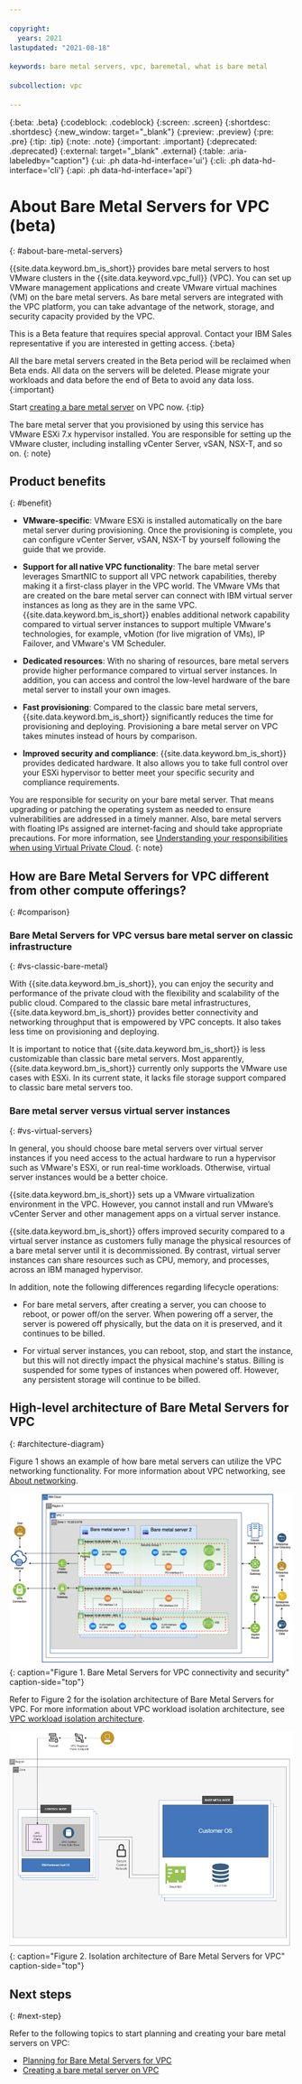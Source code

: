 ```yaml
---

copyright:
  years: 2021
lastupdated: "2021-08-18"

keywords: bare metal servers, vpc, baremetal, what is bare metal

subcollection: vpc

---
```


{:beta: .beta}
{:codeblock: .codeblock}
{:screen: .screen}
{:shortdesc: .shortdesc}
{:new_window: target="_blank"}
{:preview: .preview}
{:pre: .pre}
{:tip: .tip}
{:note: .note}
{:important: .important}
{:deprecated: .deprecated}
{:external: target="_blank" .external}
{:table: .aria-labeledby="caption"}
{:ui: .ph data-hd-interface='ui'}
{:cli: .ph data-hd-interface='cli'}
{:api: .ph data-hd-interface='api'}

# About Bare Metal Servers for VPC (beta)
{: #about-bare-metal-servers}

{{site.data.keyword.bm_is_short}} provides bare metal servers to host VMware clusters in the {{site.data.keyword.vpc_full}} (VPC). You can set up VMware management applications and create VMware virtual machines (VM) on the bare metal servers. As bare metal servers are integrated with the VPC platform, you can take advantage of the network, storage, and security capacity provided by the VPC.

This is a Beta feature that requires special approval. Contact your IBM Sales representative if you are interested in getting access.
{:beta}

All the bare metal servers created in the Beta period will be reclaimed when Beta ends. All data on the servers will be deleted. Please migrate your workloads and data before the end of Beta to avoid any data loss.
{:important}

Start [creating a bare metal server](/vpc-ext/provision/bm) on VPC now.
{:tip}

The bare metal server that you provisioned by using this service has VMware ESXi 7.x hypervisor installed. You are responsible for setting up the VMware cluster, including installing vCenter Server, vSAN, NSX-T, and so on.
{: note}

## Product benefits
{: #benefit}

* **VMware-specific**: VMware ESXi is installed automatically on the bare metal server during provisioning. Once the provisioning is complete, you can configure vCenter Server, vSAN, NSX-T by yourself following the guide that we provide. 

* **Support for all native VPC functionality**: The bare metal server leverages SmartNIC to support all VPC network capabilities, thereby making it a first-class player in the VPC world. The VMware VMs that are created on the bare metal server can connect with IBM virtual server instances as long as they are in the same VPC. {{site.data.keyword.bm_is_short}} enables additional network capability compared to virtual server instances to support multiple VMware's technologies, for example, vMotion (for live migration of VMs), IP Failover, and VMware's VM Scheduler.

* **Dedicated resources**: With no sharing of resources, bare metal servers provide higher performance compared to virtual server instances. In addition, you can access and control the low-level hardware of the bare metal server to install your own images. 

* **Fast provisioning**: Compared to the classic bare metal servers, {{site.data.keyword.bm_is_short}} significantly reduces the time for provisioning and deploying. Provisioning a bare metal server on VPC takes minutes instead of hours by comparison.

* **Improved security and compliance**: {{site.data.keyword.bm_is_short}} provides dedicated hardware. It also allows you to take full control over your ESXi hypervisor to better meet your specific security and compliance requirements.

You are responsible for security on your bare metal server. That means upgrading or patching the operating system as needed to ensure vulnerabilities are addressed in a timely manner. Also, bare metal servers with floating IPs assigned are internet-facing and should take appropriate precautions. For more information, see [Understanding your responsibilities when using Virtual Private Cloud](/docs/vpc?topic=vpc-responsibilities-vpc#security-compliance).
{: note}

## How are Bare Metal Servers for VPC different from other compute offerings?
{: #comparison}

### Bare Metal Servers for VPC versus bare metal server on classic infrastructure
{: #vs-classic-bare-metal}

With {{site.data.keyword.bm_is_short}}, you can enjoy the security and performance of the private cloud with the flexibility and scalability of the public cloud. Compared to the classic bare metal infrastructures, {{site.data.keyword.bm_is_short}} provides better connectivity and networking throughput that is empowered by VPC concepts. It also takes less time on provisioning and deploying. 

It is important to notice that {{site.data.keyword.bm_is_short}} is less customizable than classic bare metal servers. Most apparently, {{site.data.keyword.bm_is_short}} currently only supports the VMware use cases with ESXi. In its current state, it lacks file storage support compared to classic bare metal servers too.

### Bare metal server versus virtual server instances
{: #vs-virtual-servers}

In general, you should choose bare metal servers over virtual server instances if you need access to the actual hardware to run a hypervisor such as VMware's ESXi, or run real-time workloads. Otherwise, virtual server instances would be a better choice.

{{site.data.keyword.bm_is_short}} sets up a VMware virtualization environment in the VPC. However, you cannot install and run VMware’s vCenter Server and other management apps on a virtual server instance. 

{{site.data.keyword.bm_is_short}} offers improved security compared to a virtual server instance as customers fully manage the physical resources of a bare metal server until it is decommissioned. By contrast, virtual server instances can share resources such as CPU, memory, and processes, across an IBM managed hypervisor.

In addition, note the following differences regarding lifecycle operations: 

* For bare metal servers, after creating a server, you can choose to reboot, or power off/on the server. When powering off a server, the server is powered off physically, but the data on it is preserved, and it continues to be billed.

* For virtual server instances, you can reboot, stop, and start the instance, but this will not directly impact the physical machine's status. Billing is suspended for some types of instances when powered off. However, any persistent storage will continue to be billed.

<!-- To compare all virtual compute options, see [Compare Virtual Compute options](link)-->

## High-level architecture of Bare Metal Servers for VPC
{: #architecture-diagram}

Figure 1 shows an example of how bare metal servers can utilize the VPC networking functionality. For more information about VPC networking, see [About networking](/docs/vpc?topic=vpc-about-networking-for-vpc).

  ![Figure showing connectivity and security of Bare Metal Servers for VPC](images/bare_metal_server_network_diagram.png "Figure showing connectivity and security of Bare Metal Servers for VPC"){: caption="Figure 1. Bare Metal Servers for VPC connectivity and security" caption-side="top"}

Refer to Figure 2 for the isolation architecture of Bare Metal Servers for VPC. For more information about VPC workload isolation architecture, see [VPC workload isolation architecture](/docs/vpc?topic=vpc-vpc-isolation#vpc_architecture).

  ![Figure showing isolation architecture of Bare Metal Servers for VPC](images/bare_metal_server_archi_diagram.png "Figure showing isolation architecture of Bare Metal Servers for VPC"){: caption="Figure 2. Isolation architecture of Bare Metal Servers for VPC" caption-side="top"}

## Next steps
{: #next-step}

Refer to the following topics to start planning and creating your bare metal servers on VPC:

* [Planning for Bare Metal Servers for VPC](/docs/vpc?topic=vpc-planning-for-bare-metal-servers)
* [Creating a bare metal server on VPC](/docs/vpc?topic=vpc-creating-bare-metal-servers)
